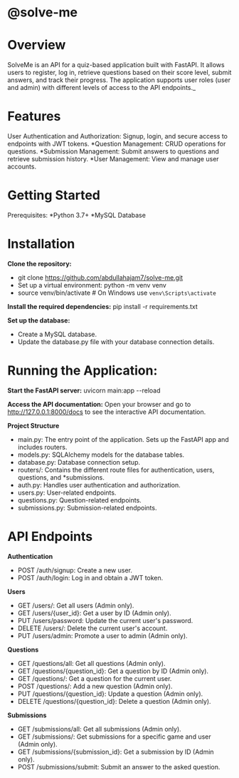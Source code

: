 # @solve-me

# Overview

SolveMe is an API for a quiz-based application built with FastAPI. It allows users to register, log in, retrieve questions based on their score level, submit answers, and track their progress. The application supports user roles (user and admin) with different levels of access to the API endpoints._


# Features

User Authentication and Authorization: Signup, login, and secure access to endpoints with JWT tokens.
*Question Management: CRUD operations for questions.
*Submission Management: Submit answers to questions and retrieve submission history.
*User Management: View and manage user accounts.


# Getting Started

Prerequisites:
*Python 3.7+
*MySQL Database


# Installation

**Clone the repository:**
* git clone https://github.com/abdullahajam7/solve-me.git
* Set up a virtual environment: python -m venv venv
* source venv/bin/activate  # On Windows use `venv\Scripts\activate`

**Install the required dependencies:**
pip install -r requirements.txt

**Set up the database:**
* Create a MySQL database.
* Update the database.py file with your database connection details.


# Running the Application:
**Start the FastAPI server:**
uvicorn main:app --reload


**Access the API documentation:**
Open your browser and go to http://127.0.0.1:8000/docs to see the interactive API documentation.


**Project Structure**
* main.py: The entry point of the application. Sets up the FastAPI app and includes routers.
* models.py: SQLAlchemy models for the database tables.
* database.py: Database connection setup.
* routers/: Contains the different route files for authentication, users, questions, and *submissions.
* auth.py: Handles user authentication and authorization.
* users.py: User-related endpoints.
* questions.py: Question-related endpoints.
* submissions.py: Submission-related endpoints.


# API Endpoints
**Authentication**
* POST /auth/signup: Create a new user.
* POST /auth/login: Log in and obtain a JWT token.

**Users**
* GET /users/: Get all users (Admin only).
* GET /users/{user_id}: Get a user by ID (Admin only).
* PUT /users/password: Update the current user's password.
* DELETE /users/: Delete the current user's account.
* PUT /users/admin: Promote a user to admin (Admin only).

**Questions**
* GET /questions/all: Get all questions (Admin only).
* GET /questions/{question_id}: Get a question by ID (Admin only).
* GET /questions/: Get a question for the current user.
* POST /questions/: Add a new question (Admin only).
* PUT /questions/{question_id}: Update a question (Admin only).
* DELETE /questions/{question_id}: Delete a question (Admin only).

**Submissions**
* GET /submissions/all: Get all submissions (Admin only).
* GET /submissions/: Get submissions for a specific game and user (Admin only).
* GET /submissions/{submission_id}: Get a submission by ID (Admin only).
* POST /submissions/submit: Submit an answer to the asked question.
